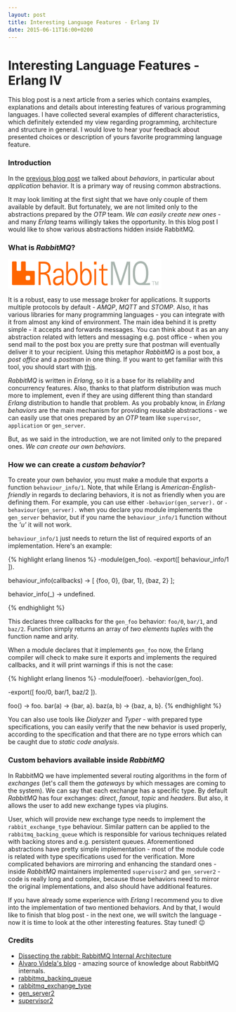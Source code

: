 ```yaml
---
layout: post
title: Interesting Language Features - Erlang IV
date: 2015-06-11T16:00+0200
---
```


# Interesting Language Features - Erlang IV

<quote class="disclaimer">This blog post is a next article from a series which contains examples, explanations and details about interesting features of various programming languages. I have collected several examples of different characteristics, which definitely extended my view regarding programming, architecture and structure in general. I would love to hear your feedback about presented choices or description of yours favorite programming language feature.</quote>

### Introduction

In the [previous blog post](http://www.afronski.pl/2015/05/14/interesting-language-features-erlang-application-behavior.html) we talked about *behaviors*, in particular about *application* behavior. It is a primary way of reusing common abstractions.

It may look limiting at the first sight that we have only couple of them available by default. But fortunately, we are not limited only to the abstractions prepared by the *OTP* team. *We can easily create new ones* - and many *Erlang* teams willingly takes the opportunity. In this blog post I would like to show various abstractions hidden inside RabbitMQ.

### What is *RabbitMQ*?

<img class="right rabbitmq-logo" alt="RabbitMQ Logo" src="/assets/RabbitMQ.png" />

It is a robust, easy to use message broker for applications. It supports multiple protocols by default - *AMQP*, *MQTT* and *STOMP*. Also, it has various libraries for many programming languages - you can integrate with it from almost any kind of environment. The main idea behind it is pretty simple - it accepts and forwards messages. You can think about it as an any abstraction related with letters and messaging e.g. post office - when you send mail to the post box you are pretty sure that postman will eventually deliver it to your recipient. Using this metaphor *RabbitMQ* is a post box, a *post office* and a *postman* in one thing. If you want to get familiar with this tool, you should start with [this](https://www.rabbitmq.com/getstarted.html).

*RabbitMQ* is written in *Erlang*, so it is a base for its reliability and concurrency features. Also, thanks to that platform distribution was much more to implement, even if they are using different thing than standard *Erlang* distribution to handle that problem. As you probably know, in *Erlang* *behaviors* are the main mechanism for providing reusable abstractions - we can easily use that ones prepared by an *OTP* team like `supervisor`, `application` or `gen_server`.

But, as we said in the introduction, we are not limited only to the prepared ones. *We can create our own behaviors*.

### How we can create a *custom behavior*?

To create your own behavior, you must make a module that exports a function `behaviour_info/1`. Note, that while Erlang is *American-English-friendly* in regards to declaring behaviors, it is not as friendly when you are defining them. For example, you can use either `-behavior(gen_server).` or `-behaviour(gen_server).` when you declare you module implements the `gen_server` behavior, but if you name the `behaviour_info/1` function without the *'u'* it will not work.

`behaviour_info/1` just needs to return the list of required exports of an implementation. Here's an example:

{% highlight erlang linenos %}
-module(gen_foo).
-export([ behaviour_info/1 ]).

behaviour_info(callbacks) ->
  [ {foo, 0}, {bar, 1}, {baz, 2} ];

behavior_info(_) ->
    undefined.

{% endhighlight %}

This declares three callbacks for the `gen_foo` behavior: `foo/0`, `bar/1`, and `baz/2`. Function simply returns an array of *two elements tuples* with the function name and arity.

When a module declares that it implements `gen_foo` now, the Erlang compiler will check to make sure it exports and implements the required callbacks, and it will print warnings if this is not the case:

{% highlight erlang linenos %}
-module(fooer).
-behavior(gen_foo).

-export([ foo/0, bar/1, baz/2 ]).

foo() -> foo.
bar(a) -> {bar, a}.
baz(a, b) -> {baz, a, b}.
{% endhighlight %}

You can also use tools like *Dialyzer* and *Typer* - with prepared type specifications, you can easily verify that the new behavior is used properly, according to the specification and that there are no type errors which can be caught due to *static code analysis*.

### Custom behaviors available inside *RabbitMQ*

In RabbitMQ we have implemented several routing algorithms in the form of *exchanges* (let's call them the *gateways* by which messages are coming to the system). We can say that each exchange has a specific type. By default *RabbitMQ* has four exchanges: *direct*, *fanout*, *topic* and *headers*. But also, it allows the user to add new exchange types via plugins.

User, which will provide new exchange type needs to implement the `rabbit_exchange_type` behaviour. Similar pattern can be applied to the `rabbitmq_backing_queue` which is responsible for various techniques related with backing stores and e.g. persistent queues. Aforementioned abstractions have pretty simple implementation - most of the module code is related with type specifications used for the verification. More complicated behaviors are mirroring and enhancing the standard ones - inside *RabbitMQ* maintainers implemented `supervisor2` and `gen_server2` - code is really long and complex, because those behaviors need to mirror the original implementations, and also should have additional features.

If you have already some experience with *Erlang* I recommend you to dive into the implementation of two mentioned behaviors. And by that, I would like to finish that blog post - in the next one, we will switch the language - now it is time to look at the other interesting features. Stay tuned! :wink: 

### Credits

- [Dissecting the rabbit: RabbitMQ Internal Architecture](http://www.slideshare.net/old_sound/dissecting-the-rabbit)
- [Alvaro Videla's blog](http://videlalvaro.github.io) - amazing source of knowledge about RabbitMQ internals.
- [rabbitmq_backing_queue](https://github.com/rabbitmq/rabbitmq-server/blob/master/src/rabbit_backing_queue.erl)
- [rabbitmq_exchange_type](https://github.com/rabbitmq/rabbitmq-server/blob/master/src/rabbit_exchange_type.erl)
- [gen_server2](https://github.com/rabbitmq/rabbitmq-server/blob/master/src/gen_server2.erl)
- [supervisor2](https://github.com/rabbitmq/rabbitmq-server/blob/master/src/supervisor2.erl)
